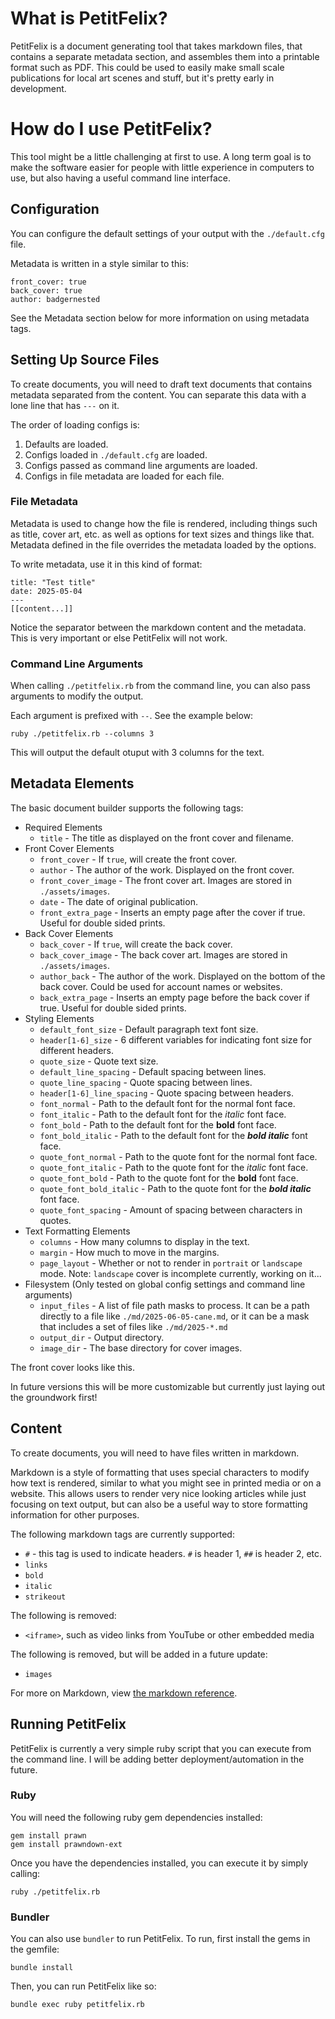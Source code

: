 # What is PetitFelix?

PetitFelix is a document generating tool that takes markdown files, that contains a separate metadata section, and assembles them into a printable format such as PDF. This could be used to easily make small scale publications for local art scenes and stuff, but it's pretty early in development.

# How do I use PetitFelix?

This tool might be a little challenging at first to use. A long term goal is to make the software easier for people with little experience in computers to use, but also having a useful command line interface.

## Configuration

You can configure the default settings of your output with the ``./default.cfg`` file.

Metadata is written in a style similar to this:
```
front_cover: true
back_cover: true
author: badgernested
```

See the Metadata section below for more information on using metadata tags.

## Setting Up Source Files

To create documents, you will need to draft text documents that contains metadata separated from the content. You can separate this data with a lone line that has ``---`` on it.

The order of loading configs is:
1. Defaults are loaded.
2. Configs loaded in ``./default.cfg`` are loaded.
3. Configs passed as command line arguments are loaded.
4. Configs in file metadata are loaded for each file.

### File Metadata

Metadata is used to change how the file is rendered, including things such as title, cover art, etc. as well as options for text sizes and things like that. Metadata defined in the file overrides the metadata loaded by the options.

To write metadata, use it in this kind of format:
```
title: "Test title"
date: 2025-05-04
---
[[content...]]
```

Notice the separator between the markdown content and the metadata. This is very important or else PetitFelix will not work.

### Command Line Arguments

When calling ``./petitfelix.rb`` from the command line, you can also pass arguments to modify the output.

Each argument is prefixed with ``--``. See the example below:

```
ruby ./petitfelix.rb --columns 3
```

This will output the default otuput with 3 columns for the text.

## Metadata Elements

The basic document builder supports the following tags:

* Required Elements
	* ``title`` - The title as displayed on the front cover and filename.
* Front Cover Elements
	* ``front_cover`` - If ``true``, will create the front cover.
	* ``author`` - The author of the work. Displayed on the front cover.
	* ``front_cover_image`` - The front cover art. Images are stored in ``./assets/images``.
	* ``date`` - The date of original publication.
	* ``front_extra_page`` - Inserts an empty page after the cover if true. Useful for double sided prints.
* Back Cover Elements
	* ``back_cover`` - If ``true``, will create the back cover.
	* ``back_cover_image`` - The back cover art. Images are stored in ``./assets/images``.
	* ``author_back`` - The author of the work. Displayed on the bottom of the back cover. Could be used for account names or websites.
	* ``back_extra_page`` - Inserts an empty page before the back cover if true. Useful for double sided prints.
* Styling Elements
	* ``default_font_size`` - Default paragraph text font size.
	* ``header[1-6]_size`` - 6 different variables for indicating font size for different headers.
	* ``quote_size`` - Quote text size.
	* ``default_line_spacing`` - Default spacing between lines.
	* ``quote_line_spacing`` - Quote spacing between lines.
	* ``header[1-6]_line_spacing`` - Quote spacing between headers.
	* ``font_normal`` - Path to the default font for the normal font face. 
	* ``font_italic`` - Path to the default font for the *italic* font face. 
	* ``font_bold`` - Path to the default font for the **bold** font face. 
	* ``font_bold_italic`` - Path to the default font for the ***bold italic*** font face. 
	* ``quote_font_normal`` - Path to the quote font for the normal font face. 
	* ``quote_font_italic`` - Path to the quote font for the *italic* font face. 
	* ``quote_font_bold`` - Path to the quote font for the **bold** font face. 
	* ``quote_font_bold_italic`` - Path to the quote font for the ***bold italic*** font face. 
	* ``quote_font_spacing`` - Amount of spacing between characters in quotes.
* Text Formatting Elements
	* ``columns`` - How many columns to display in the text.
	* ``margin`` - How much to move in the margins.
	* ``page_layout`` - Whether or not to render in ``portrait`` or ``landscape`` mode. Note: ``landscape`` cover is incomplete currently, working on it...
* Filesystem (Only tested on global config settings and command line arguments)
	* ``input_files`` - A list of file path masks to process. It can be a path directly to a file like ``./md/2025-06-05-cane.md``, or it can be a mask that includes a set of files like ``./md/2025-*.md``
	* ``output_dir`` - Output directory.
	* ``image_dir`` - The base directory for cover images.

The front cover looks like this.

In future versions this will be more customizable but currently just laying out the groundwork first!

## Content

To create documents, you will need to have files written in markdown.

Markdown is a style of formatting that uses special characters to modify how text is rendered, similar to what you might see in printed media or on a website. This allows users to render very nice looking articles while just focusing on text output, but can also be a useful way to store formatting information for other purposes.

The following markdown tags are currently supported:
- ``#`` - this tag is used to indicate headers. ``#`` is header 1, ``##`` is header 2, etc.
- ``links``
- ``bold``
- ``italic``
- ``strikeout``

The following is removed:
- ``<iframe>``, such as video links from YouTube or other embedded media

The following is removed, but will be added in a future update:
- ``images``

For more on Markdown, view [the markdown reference](https://www.markdownguide.org/basic-syntax/).

## Running PetitFelix

PetitFelix is currently a very simple ruby script that you can execute from the command line. I will be adding better deployment/automation in the future.

### Ruby

You will need the following ruby gem dependencies installed:

```
gem install prawn
gem install prawndown-ext
```

Once you have the dependencies installed, you can execute it by simply calling:

```
ruby ./petitfelix.rb
```

### Bundler

You can also use ``bundler`` to run PetitFelix. To run, first install the gems in the gemfile:

```
bundle install
```

Then, you can run PetitFelix like so:

```
bundle exec ruby petitfelix.rb
```

